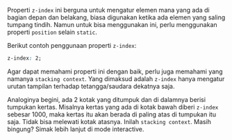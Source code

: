 Properti `z-index` ini berguna untuk mengatur elemen mana yang ada di bagian depan dan belakang, biasa digunakan ketika ada elemen yang saling tumpang tindih. Namun untuk bisa menggunakan ini, perlu menggunakan properti `position` selain `static`.

Berikut contoh penggunaan properti `z-index`:
```css
z-index: 2;
```
Agar dapat memahami properti ini dengan baik, perlu juga memahami yang namanya `stacking context`. Yang dimaksud adalah `z-index` hanya mengatur urutan tampilan terhadap tetangga/saudara dekatnya saja.

Analoginya begini, ada 2 kotak yang ditumpuk dan di dalamnya berisi tumpukan kertas. Misalnya kertas yang ada di kotak bawah diberi `z-index` sebesar 1000, maka kertas itu akan berada di paling atas di tumpukan itu saja. Tidak bisa melewati kotak atasnya. Inilah `stacking context`. Masih bingung? Simak lebih lanjut di mode interactive.
